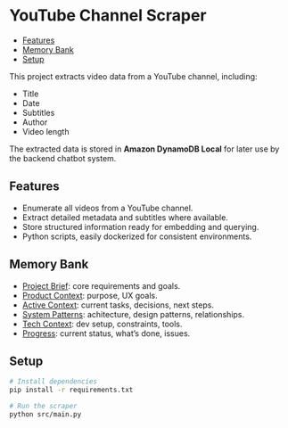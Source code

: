 # YouTube Channel Scraper

<!-- mdformat-toc start --slug=github --maxlevel=6 --minlevel=2 -->

- [Features](#features)
- [Memory Bank](#memory-bank)
- [Setup](#setup)

<!-- mdformat-toc end -->

This project extracts video data from a YouTube channel, including:

- Title
- Date
- Subtitles
- Author
- Video length

The extracted data is stored in **Amazon DynamoDB Local** for later use by the backend chatbot system.

## Features<a name="features"></a>

- Enumerate all videos from a YouTube channel.
- Extract detailed metadata and subtitles where available.
- Store structured information ready for embedding and querying.
- Python scripts, easily dockerized for consistent environments.

## Memory Bank<a name="memory-bank"></a>

- [Project Brief](memory_bank/project_brief.md): core requirements and goals.
- [Product Context](memory_bank/product_context.md): purpose, UX goals.
- [Active Context](memory_bank/active_context.md): current tasks, decisions, next steps.
- [System Patterns](memory_bank/system_patterns.md): achitecture, design patterns, relationships.
- [Tech Context](memory_bank/tech_context.md): dev setup, constraints, tools.
- [Progress](memory_bank/progress.md): current status, what’s done, issues.

## Setup<a name="setup"></a>

```bash
# Install dependencies
pip install -r requirements.txt

# Run the scraper
python src/main.py
```
